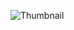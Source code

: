 ![Thumbnail](https://github.com/luisdasilvahenrique/nlw-spaceTime/assets/61327251/a7ac8b61-9ee9-4016-b73d-8dbea5166607) 